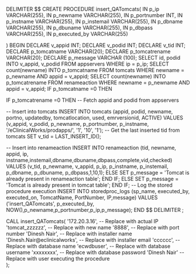 DELIMITER $$
CREATE PROCEDURE insert_QATomcats(
  IN p_ip VARCHAR(255),
  IN p_newname VARCHAR(255),
  IN p_portnumber INT,
  IN p_instname VARCHAR(255),
  IN p_instemail VARCHAR(255),
  IN p_dbname VARCHAR(255),
  IN p_dbuname VARCHAR(255),
  IN p_dbpass VARCHAR(255),
  IN p_executed_by VARCHAR(255)
  
)
BEGIN
  DECLARE v_appid INT;
  DECLARE v_podid INT;
  DECLARE v_tid INT;
  DECLARE p_tomcatname VARCHAR(20);
  DECLARE p_tomcatrename VARCHAR(20);
  DECLARE p_message VARCHAR (100);
SELECT id, podid INTO v_appid, v_podid FROM appservers WHERE ip = p_ip;
SELECT count(newname) INTO p_tomcatname FROM tomcats WHERE newname = p_newname AND appid = v_appid;
SELECT count(newname) INTO p_tomcatrename FROM renameaction WHERE newname = p_newname AND appid = v_appid;
IF p_tomcatname =0 THEN 

IF p_tomcatrename =0 THEN
  -- Fetch appid and podid from appservers
  
  
  -- Insert into tomcats
  INSERT INTO tomcats (appid, podid, newname, portno, updatedby, tomcatlocation, used, emrversionid, ACTIVE)
  VALUES (v_appid, v_podid, p_newname, p_portnumber, p_instname, '/eClinicalWorks/prodapps/', '1', '10', '1');
  -- Get the last inserted tid from tomcats
  SET v_tid = LAST_INSERT_ID();

  -- Insert into renameaction
  INSERT INTO renameaction (tid, newname, appid, ip, instname,instemail,dbname,dbuname,dbpass,complete,vid,checked)
  VALUES (v_tid, p_newname, v_appid, p_ip, p_instname, p_instemail, p_dbname, p_dbuname, p_dbpass,1,10,1);
  ELSE
  SET p_message = 'Tomcat is already present in renameaction table';
  END IF;
  ELSE
  SET p_message = 'Tomcat is already present in tomcat table';
  END IF;
  -- Log the stored procedure execution
  INSERT INTO storedproc_logs (sp_name, executed_by, executed_on, TomcatName, PortNumber, IP,message)
  VALUES ('insert_QATomcats', p_executed_by, NOW(),p_newname,p_portnumber,p_ip,p_message);
END $$
DELIMITER ;


CALL insert_QATomcats(
  '172.20.3.16',  -- Replace with actual IP
  'tomcat_zzzzzz',  -- Replace with new name
  '8888',              -- Replace with port number
  'Dinesh Nair',         -- Replace with installer name
  'Dinesh.Nair@eclinicalworks',  -- Replace with installer email
  'cccccc',       -- Replace with database name
  'ecwdbuser',           -- Replace with database username
  'xxxxxxxx',       -- Replace with database password
  'Dinesh Nair'  -- Replace with user executing the procedure    
);

